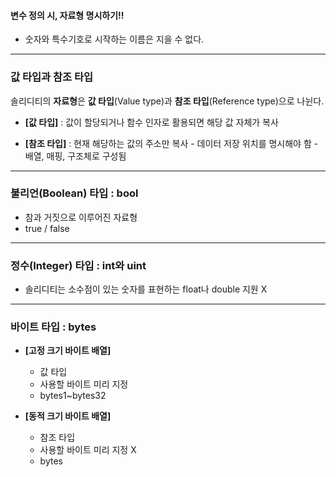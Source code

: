 
#### 변수 정의 시, 자료형 명시하기!!

- 숫자와 특수기호로 시작하는 이름은 지을 수 없다.
---

### 값 타입과 참조 타입

솔리디티의 **자료형**은 **값 타입**(Value type)과 **참조 타입**(Reference type)으로 나뉜다.

- **[값 타입]** : 값이 할당되거나 함수 인자로 활용되면 해당 값 자체가 복사
                    
- **[참조 타입]** : 현재 해당하는 값의 주소만 복사
                    - 데이터 저장 위치를 명시해야 함
                    - 배열, 매핑, 구조체로 구성됨

---

### 불리언(Boolean) 타입 : bool

- 참과 거짓으로 이루어진 자료형
- true / false

---

### 정수(Integer) 타입 : int와 uint

- 솔리디티는 소수점이 있는 숫자를 표현하는 float나 double 지원 X 

---

### 바이트 타입 : bytes

- **[고정 크기 바이트 배열]**
    - 값 타입
    - 사용할 바이트 미리 지정
    - bytes1~bytes32

- **[동적 크기 바이트 배열]**
    - 참조 타입
    - 사용할 바이트 미리 지정 X
    - bytes

